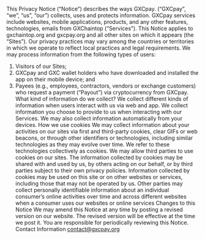 This Privacy Notice (“Notice”) describes the ways GXCpay. (“GXCpay”, “we”, “us”, “our”) collects, uses and protects information. GXCpay services include websites, mobile applications, products, and any other features, technologies, emails from GXChaintop (“Services”). This Notice applies to gxchaintop.org and gxcpay.org and all other sites on which it appears (the “Sites”).
Our privacy practices may vary among the countries or territories in which we operate to reflect local practices and legal requirements. 
We may process information from the following types of users:
1.	Visitors of our Sites;
2.	GXCpay and GXC wallet holders who have downloaded and installed the app on their mobile device; and
3.	Payees (e.g., employees, contractors, vendors or exchange customers) who request a payment (“Payout”) via cryptocurrency from GXCpay.
What kind of information do we collect?
We collect different kinds of information when users interact with us via web and app. We collect information you choose to provide to us when interacting with our Services. We may also collect information automatically from your devices. 
How we use cookies
We may collect information about your activities on our sites via first and third-party cookies, clear GIFs or web beacons, or through other identifiers or technologies, including similar technologies as they may evolve over time. We refer to these technologies collectively as cookies.
We may allow third parties to use cookies on our sites. The information collected by cookies may be shared with and used by us, by others acting on our behalf, or by third parties subject to their own privacy policies. Information collected by cookies may be used on this site or on other websites or services, including those that may not be operated by us. Other parties may collect personally identifiable information about an individual consumer’s online activities over time and across different websites when a consumer uses our websites or online services
Changes to this Notice
We may amend this Notice at any time by posting a revised version on our website. The revised version will be effective at the time we post it. You are responsible for periodically reviewing this Notice.
Contact Information
contact@gxcpay.org
